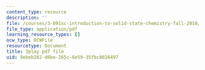 ```yaml
---
content_type: resource
description: ''
file: /courses/3-091sc-introduction-to-solid-state-chemistry-fall-2010/9ebeb282d6be265c8e5935fbc0026497_CA7I2GLpgdo.pdf
file_type: application/pdf
learning_resource_types: []
ocw_type: OCWFile
resourcetype: Document
title: 3play pdf file
uid: 9ebeb282-d6be-265c-8e59-35fbc0026497
---
```

